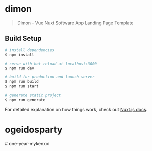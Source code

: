 # dimon

> Dimon - Vue Nuxt Software App Landing Page Template

## Build Setup

``` bash
# install dependencies
$ npm install

# serve with hot reload at localhost:3000
$ npm run dev

# build for production and launch server
$ npm run build
$ npm run start

# generate static project
$ npm run generate
```

For detailed explanation on how things work, check out [Nuxt.js docs](https://nuxtjs.org).
# ogeidosparty
#   o n e - y e a r - m y k e n x o i  
 